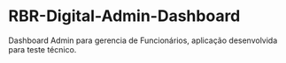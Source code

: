 # RBR-Digital-Admin-Dashboard
Dashboard Admin para gerencia de Funcionários, aplicação desenvolvida para teste técnico.
